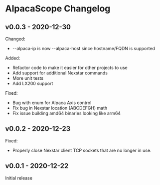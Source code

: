 # AlpacaScope Changelog

## v0.0.3 - 2020-12-30

Changed:
- --alpaca-ip is now --alpaca-host since hostname/FQDN is supported

Added:
- Refactor code to make it easier for other projects to use
- Add support for additional Nexstar commands
- More unit tests
- Add LX200 support

Fixed:
- Bug with enum for Alpaca Axis control
- Fix bug in Nexstar location (ABCDEFGH) math
- Fix issue building amd64 binaries looking like arm64

## v0.0.2 - 2020-12-23

Fixed: 
- Properly close Nexstar client TCP sockets that are no longer in use.

## v0.0.1 - 2020-12-22

Initial release
